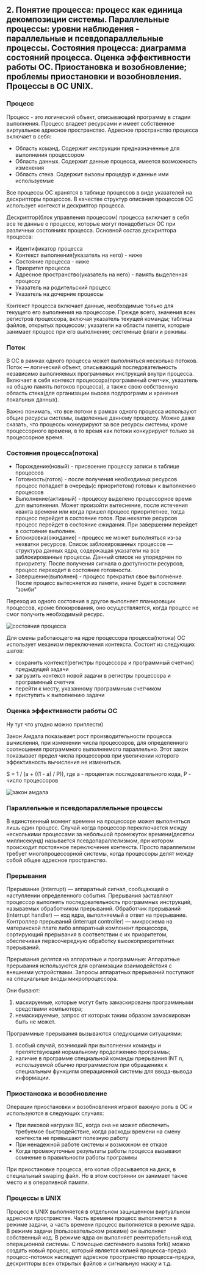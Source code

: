 ## 2. Понятие процесса: процесс как единица декомпозиции системы. Параллельные процессы: уровни наблюдения - параллельные и псевдопараллельные процессы. Состояния процесса: диаграмма состояний процесса. Оценка эффективности работы ОС. Приостановка и возобновление; проблемы приостановки и возобновления. Процессы в OC UNIX.

### Процесс

Процесс - это логический объект, описывающий программу в стадии выполнения. Процесс владеет ресурсами и имеет собственное виртуальное адресное пространство.
Адресное пространство процесса включает в себя:
- Область команд. Содержит инструкции предназначенные для выполнения процессором
- Область данных. Содержит данные процесса, имеется возможность изменения
- Область стека. Содержит вызовы процедур и данные ими используемые

Все процессы ОС хранятся в таблице процессов в виде указателей на дескрипторы процессов. В качестве структур описания процессов ОС использует контекст и дескриптор процесса.

Дескриптор(блок управления процессом) процесса включает в себя все те данные о процессе, которые могут понадобиться ОС при различных состояниях процесса.
Основной состав дескриптора процесса:
- Идентификатор процесса
- Контекст выполнения(указатель на него) - ниже
- Состояние процесса - ниже
- Приоритет процесса
- Адресное пространство(указатель на него) - память выделенная процессу
- Указатель на родительский процесс
- Указатель на дочерние процессы

Контекст процесса включает данные, необходимые только для текущего его выполнения на процессоре. Прежде всего, значения всех регистров процессора, включая
указатель текущей команды; таблица файлов, открытых процессом; указатели на области памяти, которые занимает процесс при его выполнении; системные флаги и режимы.

### Поток

В ОС в рамках одного процесса может выполняться несколько потоков. Поток — логический объект, описывающий последовательность независимо выполняемых
программных инструкций внутри процесса. Включает в себя контекст процессора(программный счетчик, указатель на общую память потоков процесса), а
также свою собственную область стека(для организации вызова подпрограмм и хранения локальных данных).

Важно понимать, что все потоки в рамках одного процесса используют общие ресурсы системы, выделенные данному процессу. Можно даже сказать, что процессы конкурируют
за все ресурсы системы, кроме процессорного времени, в то время как потоки конкурируют только за процессорное время.

### Состояния процесса(потока)

- Порождение(новый) - присвоение процессу записи в таблице процессов
- Готовность(готов) - после получения необходимых ресурсов процесс попадает в очередь(с приоритетом) готовых к выполнению процессов
- Выполнение(активный) - процессу выделено процессорное время для выполнения. Может произойти вытеснение, после истечения кванта времени
  или когда пришел процесс приоритетнее, тогда процесс перейдет в состояние готов. При нехватке ресурсов процесс перейдет в состояние ожидания.
  При завершении перейдет в состояние выполнен.
- Блокировка(ожидание) - процесс не может выполняться из-за нехватки ресурсов. Список заблокированных процессов — структура данных ядра, содержащая
  указатели на все заблокированные процессы. Данный список не упорядочен по приоритету. После получения сигнала о доступности ресурсов, процесс переходит в состояние готовности.
- Завершение(выполнен) - процесс прекратил свое выполнение. После процесс вытесняется из памяти, иначе будет в состоянии "зомби"

Переход из одного состояния в другое выполняет планировщик процессов, кроме блокирования, оно осуществляется, когда процесс не смог получить необходимый ресурс.

![состояния процесса](./img/os_2_1.png)

Для смены работающего на ядре процессора процесса(потока) ОС использует механизм переключения контекста. Состоит из следующих шагов:
- сохранить контекст(регистры процессора и программный счетчик) предыдущей задачи
- загрузить контекст новой задачи в регистры процессора и программный счетчик
- перейти к месту, указанному программным счетчиком
- приступить к выполнению задачи

### Оценка эффективности работы ОС
Ну тут что угодно можно приплести)

Закон Амдала показывает рост производительности процесса вычисления, при изменении числа процессоров, для определенного соотношения программного
выполняемого параллельно. Этот закон показывает предел числа процессоров при увеличении которого эффективность вычисления не измениться.

S = 1 / (a + ((1 - a) / P)), где a - процентаж последовательного кода, P - число процессоров

![закон амдала](./img/os_2_2.png)

### Параллельные и псевдопараллельные процессы
В единственный момент времени на процессоре может выполняться лишь один процесс. Случай когда процессор переключается между несколькими
процессами за небольшой промежуток времени(десятки миллисекунд) называется псевдопараллелизмом, при котором происходит постоянное переключение контекста.
Просто параллелизм требует многопроцессорной системы, когда процессоры делят между собой общее адресное пространство.

### Прерывания
Прерывание (interrupt) — аппаратный сигнал, сообщающий о наступлении определенного события. Прерывания заставляют процессор выполнять
последовательность программных инструкций, называемых обработчиком прерываний. Обработчик прерываний (interrupt handler) — код ядра, выполняемый в ответ на прерывание.
Контроллер прерываний (interrupt controller) — микросхема на материнской плате либо аппаратный компонент процессора, сортирующий прерывания в соответствии
с их приоритетом, обеспечивая первоочередную обработку высокоприоритетных прерываний.

Прерывания делятся на аппаратные и программные:
Аппаратные прерывания используются для организации взаимодействия с внешними устройствами. Запросы аппаратных прерываний поступают на специальные входы микропроцессора.

Они бывают:
1. маскируемые, которые могут быть замаскированы программными средствами компьютера;
2. немаскируемые, запрос от которых таким образом замаскирован быть не может.

Программные прерывания вызываются следующими ситуациями:
1. особый случай, возникший при выполнении команды и препятствующий нормальному продолжению программы;
2. наличие в программе специальной команды прерывания INT n, используемой обычно программистом при обращениях к специальным функциям
   операционной системы для ввода-вывода информации.

### Приостановка и возобновление
Операции приостановки и возобновления играют важную роль в ОС и используются в следующих случаях:
- При пиковой нагрузке ВС, когда она не может обеспечить требуемое быстродействие, когда расходы времени на смену контекста не превышают полезную работу
- При ненадежной работе системы и возможном ее отказе
- Когда промежуточные результаты работы процесса вызывают сомнение в правильности работы программы

При приостановке процесса, его копия сбрасывается на диск, в специальный swaping файл. Но в этом состоянии он занимает также место и в оперативной памяти.

### Процессы в UNIX
Процесс в UNIX выполняется в отдельном защищенном виртуальном адресном пространстве. Часть времени процесс выполняется в режиме задачи, а часть времени процесс выполняется
в режиме ядра. В режиме задачи (пользовательском режиме) он выполняет собственный код. В режиме ядра он выполняет реентерабельный код операционной системы.
С помощью системного вызова fork() можно создать новый процесс, который является копией процесса-предка: процесс-потомок наследует адресное пространство
процесса-предка, дескрипторы всех открытых файлов и сигнальную маску и т.д.
